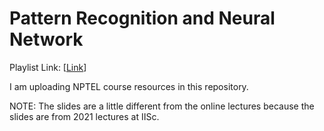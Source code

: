 # Pattern Recognition and Neural Network

Playlist Link: [[Link](https://www.youtube.com/playlist?list=PLEAYkSg4uSQ2If6TxjdzohtKIbelAKCCu)]

I am uploading NPTEL course resources in this repository.

NOTE: The slides are a little different from the online lectures because the slides are from 2021 lectures at IISc. 
